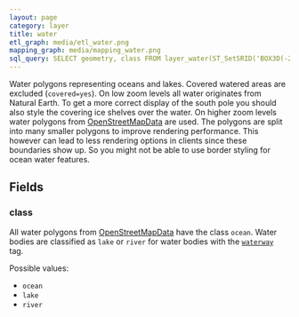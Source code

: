 ```yaml
---
layout: page
category: layer
title: water
etl_graph: media/etl_water.png
mapping_graph: media/mapping_water.png
sql_query: SELECT geometry, class FROM layer_water(ST_SetSRID('BOX3D(-20037508.34 -20037508.34, 20037508.34 20037508.34)'::box3d, 3857 ), 14)
---
```

Water polygons representing oceans and lakes. Covered watered areas are excluded (`covered=yes`).
On low zoom levels all water originates from Natural Earth. To get a more correct display of the south pole you should also
style the covering ice shelves over the water.
On higher zoom levels water polygons from [OpenStreetMapData](http://openstreetmapdata.com/) are used.
The polygons are split into many smaller polygons to improve rendering performance.
This however can lead to less rendering options in clients since these boundaries show up. So you might not be
able to use border styling for ocean water features.

## Fields

### class

All water polygons from [OpenStreetMapData](http://openstreetmapdata.com/) have the class `ocean`.
Water bodies are classified as `lake` or `river` for water bodies with the [`waterway`](http://wiki.openstreetmap.org/wiki/Key:waterway) tag.

Possible values:

- `ocean`
- `lake`
- `river`




